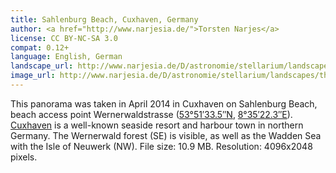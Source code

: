 ```yaml
---
title: Sahlenburg Beach, Cuxhaven, Germany
author: <a href="http://www.narjesia.de/">Torsten Narjes</a>
license: CC BY-NC-SA 3.0
compat: 0.12+
language: English, German
landscape_url: http://www.narjesia.de/D/astronomie/stellarium/landscapes/packages/sahlenburgstrand.zip
image_url: http://www.narjesia.de/D/astronomie/stellarium/landscapes/thumbs/sahlenburgstrand_thumb.png
---
```

This panorama was taken in April 2014 in Cuxhaven on Sahlenburg Beach, beach access point Wernerwaldstrasse (<a href="http://tools.wmflabs.org/geohack/geohack.php?params=53.85931_N_8.58952_E">53°51′33.5″N</a>, <a href="http://gpso.de/maps/?z=9;p=53.85931,8.58952;">8°35′22.3″E</a>). <a href="http://www.cuxhaven.de/">Cuxhaven</a> is a well-known seaside resort and harbour town in northern Germany. 
The Wernerwald forest (SE) is visible, as well as the Wadden Sea with the Isle of Neuwerk (NW). File size: 10.9 MB. Resolution: 4096x2048 pixels.